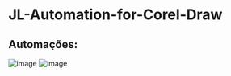 # JL-Automation-for-Corel-Draw

## Automações:
![image](https://user-images.githubusercontent.com/110272650/184359676-6cab5193-cf1f-4d67-beed-55167162b1fe.png)
![image](https://user-images.githubusercontent.com/110272650/184359818-968365ce-87a9-48e7-a731-1a896a336579.png)
